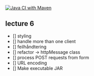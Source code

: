 [![Java CI with Maven](https://github.com/SigmundGjengedal/http-v2/actions/workflows/maven.yml/badge.svg)](https://github.com/SigmundGjengedal/http-v2/actions/workflows/maven.yml)

## lecture 6
* [] styling
* [] handle more than one client
* [] feilhåndtering
* [] refactor -> httpMessage class
* [] process POST requests from form
* [] URL encoding
* [] Make executable JAR

